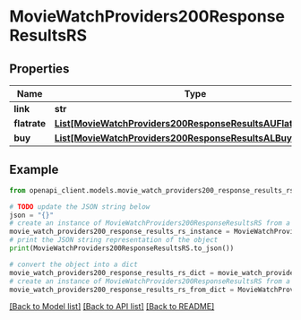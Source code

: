 # MovieWatchProviders200ResponseResultsRS


## Properties

Name | Type | Description | Notes
------------ | ------------- | ------------- | -------------
**link** | **str** |  | [optional] 
**flatrate** | [**List[MovieWatchProviders200ResponseResultsAUFlatrateInner]**](MovieWatchProviders200ResponseResultsAUFlatrateInner.md) |  | [optional] 
**buy** | [**List[MovieWatchProviders200ResponseResultsALBuyInner]**](MovieWatchProviders200ResponseResultsALBuyInner.md) |  | [optional] 

## Example

```python
from openapi_client.models.movie_watch_providers200_response_results_rs import MovieWatchProviders200ResponseResultsRS

# TODO update the JSON string below
json = "{}"
# create an instance of MovieWatchProviders200ResponseResultsRS from a JSON string
movie_watch_providers200_response_results_rs_instance = MovieWatchProviders200ResponseResultsRS.from_json(json)
# print the JSON string representation of the object
print(MovieWatchProviders200ResponseResultsRS.to_json())

# convert the object into a dict
movie_watch_providers200_response_results_rs_dict = movie_watch_providers200_response_results_rs_instance.to_dict()
# create an instance of MovieWatchProviders200ResponseResultsRS from a dict
movie_watch_providers200_response_results_rs_from_dict = MovieWatchProviders200ResponseResultsRS.from_dict(movie_watch_providers200_response_results_rs_dict)
```
[[Back to Model list]](../README.md#documentation-for-models) [[Back to API list]](../README.md#documentation-for-api-endpoints) [[Back to README]](../README.md)


